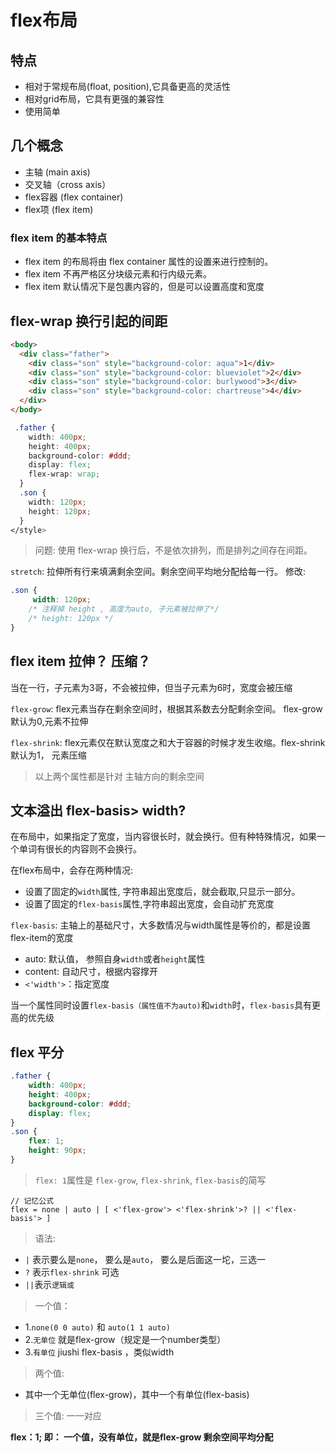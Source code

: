 # flex布局

## 特点
+ 相对于常规布局(float, position),它具备更高的灵活性
+ 相对grid布局，它具有更强的兼容性
+ 使用简单

## 几个概念
+ 主轴 (main axis)
+ 交叉轴（cross axis）
+ flex容器 (flex container)
+ flex项 (flex item)

### flex item 的基本特点
+ flex item 的布局将由 flex container 属性的设置来进行控制的。
+ flex item 不再严格区分块级元素和行内级元素。
+ flex item 默认情况下是包裹内容的，但是可以设置高度和宽度

## flex-wrap 换行引起的间距
```html
<body>
  <div class="father">
    <div class="son" style="background-color: aqua">1</div>
    <div class="son" style="background-color: blueviolet">2</div>
    <div class="son" style="background-color: burlywood">3</div>
    <div class="son" style="background-color: chartreuse">4</div>
  </div>
</body>
```
```css
 .father {
    width: 400px;
    height: 400px;
    background-color: #ddd;
    display: flex;
    flex-wrap: wrap;
  }
  .son {
    width: 120px;
    height: 120px;
  }
</style>
```
> 问题: 使用 flex-wrap 换行后，不是依次排列，而是排列之间存在间距。

`stretch`: 拉伸所有行来填满剩余空间。剩余空间平均地分配给每一行。
修改:
```css
.son {
     width: 120px;
    /* 注释掉 height , 高度为auto, 子元素被拉伸了*/
    /* height: 120px */
}
```

## flex item 拉伸？ 压缩？
当在一行，子元素为3哥，不会被拉伸，但当子元素为6时，宽度会被压缩

`flex-grow`: flex元素当存在剩余空间时，根据其系数去分配剩余空间。 flex-grow默认为0,元素不拉伸<br/>

`flex-shrink`: flex元素仅在默认宽度之和大于容器的时候才发生收缩。flex-shrink默认为1， 元素压缩


> 以上两个属性都是针对 主轴方向的剩余空间


## 文本溢出 flex-basis> width?
在布局中，如果指定了宽度，当内容很长时，就会换行。但有种特殊情况，如果一个单词有很长的内容则不会换行。<br/>

在flex布局中，会存在两种情况:
+ 设置了固定的`width`属性, 字符串超出宽度后，就会截取,只显示一部分。
+ 设置了固定的`flex-basis`属性,字符串超出宽度，会自动扩充宽度

`flex-basis`: 主轴上的基础尺寸，大多数情况与width属性是等价的，都是设置flex-item的宽度
+ auto: 默认值， 参照自身`width`或者`height`属性
+ content: 自动尺寸，根据内容撑开
+ `<'width'>`：指定宽度

当一个属性同时设置`flex-basis（属性值不为auto)`和`width`时，`flex-basis`具有更高的优先级

## flex 平分
```css
.father {
    width: 400px;
    height: 400px;
    background-color: #ddd;
    display: flex;
}
.son {
    flex: 1;
    height: 90px;
}
```
> `flex: 1`属性是 `flex-grow`, `flex-shrink`, `flex-basis`的简写

```
// 记忆公式
flex = none | auto | [ <'flex-grow'> <'flex-shrink'>? || <'flex-basis'> ]
```

> 语法:
+ `|` 表示要么是`none`， 要么是`auto`， 要么是后面这一坨，三选一
+ `?` 表示`flex-shrink` 可选
+ `||`表示`逻辑或`

> 一个值： 
+ 1.`none(0 0 auto)` 和 `auto(1 1 auto)`
+ 2.`无单位` 就是flex-grow（规定是一个number类型）
+ 3.`有单位` jiushi flex-basis ，类似width

> 两个值:
+ 其中一个无单位(flex-grow)，其中一个有单位(flex-basis)

> 三个值:
一一对应

**flex：1; 即： 一个值，没有单位，就是flex-grow 剩余空间平均分配**

